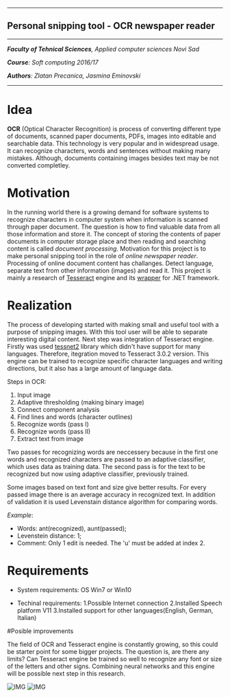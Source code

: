 - - - 
## Personal snipping tool - OCR newspaper reader
- - -

_**Faculty of Tehnical Sciences**, Applied computer sciences Novi Sad_

_**Course**: Soft computing 2016/17_

_**Authors**: Zlatan Precanica, Jasmina Eminovski_
___________________________________________________________________________________________________________

# Idea 

**OCR** (Optical Character Recognition) is process of converting different type of documents, scanned paper documents, PDFs, images into editable and searchable data.
This technology is very popular and in widespread usage. It can recognize characters, words and sentences without making many mistakes. Although, documents containing images besides text may be not converted completley. 

# Motivation

In the running world there is a growing demand for software systems to recognize characters in computer system when information is scanned through paper document. The question is how to find valuable data from all those information and store it. The concept of storing the contents of paper documents in computer storage place and then reading and searching content is called _document processing_.
Motivation for this project is to make personal snipping tool in the role of _online newspaper reader_. Processing of online document content has challanges. Detect language, separate text from other information (images) and read it.
This project is mainly a research of [Tesseract](https://github.com/tesseract-ocr) engine and its 
[wrapper](https://github.com/charlesw/tesseract) for .NET  framework.

# Realization

The process of developing started with making small and useful tool with a purpose of snipping images. With this tool user will be able to separate interesting digital content. Next step was integration of Tesseract engine. Firstly was used [tessnet2](http://www.pixel-technology.com/freeware/tessnet2/) library which didn't have support for many languages. Therefore, itegration moved to Tesseract 3.0.2 version. This engine can be trained to recognize specific character languages and writing directions, but it also has a large amount of language data.

Steps in OCR:
1. Input image
2. Adaptive thresholding (making binary image)
3. Connect component analysis
4. Find lines and words (character outlines)
5. Recognize words (pass I)
6. Recognize words (pass II)
7. Extract text from image

Two passes for recognizing words are neccessery because in the first one words and recognized characters are passed to an adaptive classifier, which uses data as training data. The second pass is for the text to be recognized but now  using adaptive classifier, previously trained.

Some images based on text font and size give better results. For every passed image there is an average accuracy in recognized text. In addition of validation it is used Levenstain distance algorithm for comparing words.

_Example_:

- Words: ant(recognized), aunt(passed);
- Levenstein distance: 1;
- Comment: Only 1 edit is needed. The 'u' must be added at index 2.


# Requirements
- System requirements: OS Win7 or Win10

- Techinal requirements: 
				1.Possible Internet connection
				2.Installed Speech platform V11
        3.Installed support for other languages(English, German, Italian)


#Posible improvements

The field of OCR and Tesseract engine is constantly growing, so this could be starter point for some bigger projects. The question is, are there any limits? Can Tesseract engine be trained so well to recognize any font or size of the letters and other signs. Combining neural networks and this engine will be possible next step in this research.

![IMG](http://i67.tinypic.com/2nir2bs.png[/IMG])
![IMG](http://i67.tinypic.com/2ij3znq.png[/IMG])
